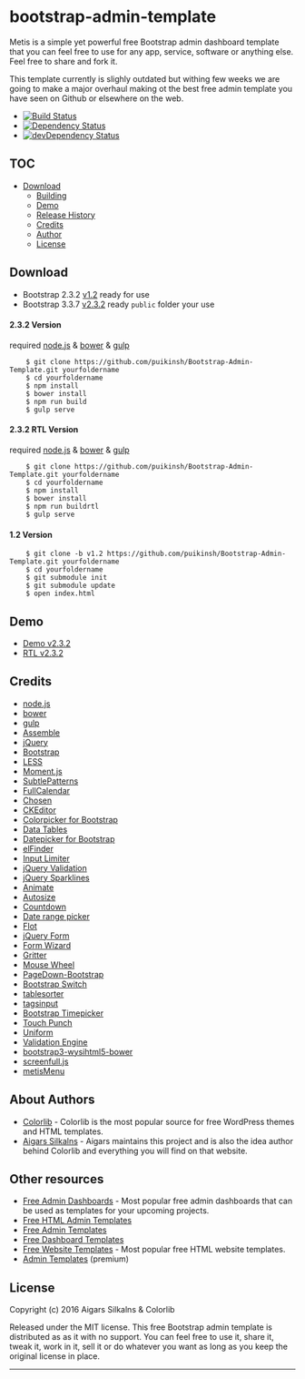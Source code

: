 # bootstrap-admin-template

Metis is a simple yet powerful free Bootstrap admin dashboard template that you can feel free to use for any app, service, software or anything else. Feel free to share and fork it.

This template currently is slighly outdated but withing few weeks we are going to make a major overhaul making ot the best free admin template you have seen on Github or elsewhere on the web.

* [![Build Status](https://img.shields.io/travis/Osman%20Nuri%20Okumus/bootstrap-admin-template.svg?style=flat)](https://travis-ci.org/Osman%20Nuri%20Okumus/bootstrap-admin-template)
* [![Dependency Status](https://david-dm.org/puikinsh/Bootstrap-Admin-Template.svg?theme=shields.io)](https://david-dm.org/puikinsh/Bootstrap-Admin-Template)
* [![devDependency Status](https://david-dm.org/puikinsh/Bootstrap-Admin-Template/dev-status.svg?theme=shields.io)](https://david-dm.org/puikinsh/Bootstrap-Admin-Template#info=devDependencies)

## TOC

* [Download](#download)
  - [Building](#building)
  - [Demo](#demo)
  - [Release History](#release-history)
  - [Credits](#credits)
  - [Author](#author)
  - [License](#license)

## Download

* Bootstrap 2.3.2 [v1.2](https://github.com/puikinsh/Bootstrap-Admin-Template/archive/v1.2.zip)
ready for use
* Bootstrap 3.3.7 [v2.3.2](https://puikinsh.com/puikinsh/Bootstrap-Admin-Template/archive/master.zip)
ready `public` folder your use

#### 2.3.2 Version

required [node.js](http://nodejs.org/) & [bower](http://bower.io/) & [gulp](http://gulpjs.com/)

```shell
    $ git clone https://github.com/puikinsh/Bootstrap-Admin-Template.git yourfoldername
    $ cd yourfoldername
    $ npm install
    $ bower install
    $ npm run build
    $ gulp serve
```

#### 2.3.2 RTL Version

required [node.js](http://nodejs.org/) & [bower](http://bower.io/) & [gulp](http://gulpjs.com/)

```shell
    $ git clone https://github.com/puikinsh/Bootstrap-Admin-Template.git yourfoldername
    $ cd yourfoldername
    $ npm install
    $ bower install
    $ npm run buildrtl
    $ gulp serve
```

#### 1.2 Version

```shell
    $ git clone -b v1.2 https://github.com/puikinsh/Bootstrap-Admin-Template.git yourfoldername
    $ cd yourfoldername
    $ git submodule init
    $ git submodule update
    $ open index.html
```

## Demo

* [Demo v2.3.2](https://colorlib.com/polygon/metis/)
* [RTL v2.3.2](https://colorlib.com/polygon/metis/rtl/)

## Credits

* [node.js](http://nodejs.org/)
* [bower](http://bower.io/)
* [gulp](http://gulpjs.com/)
* [Assemble](http://assemble.io/)
* [jQuery](http://jquery.com/)
* [Bootstrap](http://getbootstrap.com/)
* [LESS](http://lesscss.org/)
* [Moment.js](http://momentjs.com/)
* [SubtlePatterns](https://github.com/subtlepatterns/SubtlePatterns)
* [FullCalendar](http://arshaw.com/fullcalendar/)
* [Chosen](https://github.com/harvesthq/chosen)
* [CKEditor](http://ckeditor.com/)
* [Colorpicker for Bootstrap](http://www.eyecon.ro/bootstrap-colorpicker/)
* [Data Tables](http://www.datatables.net)
* [Datepicker for Bootstrap](http://www.eyecon.ro/bootstrap-datepicker)
* [elFinder](http://elfinder.org)
* [Input Limiter](http://rustyjeans.com/jquery-plugins/input-limiter)
* [jQuery Validation](http://jqueryvalidation.org/)
* [jQuery Sparklines](http://omnipotent.net/jquery.sparkline)
* [Animate](http://daneden.github.io/animate.css/)
* [Autosize](http://www.jacklmoore.com/autosize)
* [Countdown](http://keith-wood.name/countdown.html)
* [Date range picker](https://github.com/dangrossman/bootstrap-daterangepicker)
* [Flot](http://www.flotcharts.org)
* [jQuery Form](http://jquery.malsup.com/form/)
* [Form Wizard](http://thecodemine.org)
* [Gritter](http://boedesign.com/blog/2009/07/11/growl-for-jquery-gritter/)
* [Mouse Wheel](https://github.com/brandonaaron/jquery-mousewheel)
* [PageDown-Bootstrap](https://github.com/kevinoconnor7/pagedown-bootstrap)
* [Bootstrap Switch](http://www.larentis.eu/switch/)
* [tablesorter](http://tablesorter.com/)
* [tagsinput](http://xoxco.com/projects/code/tagsinput/)
* [Bootstrap Timepicker](http://jdewit.github.io/bootstrap-timepicker/)
* [Touch Punch](http://touchpunch.furf.com/)
* [Uniform](http://uniformjs.com/)
* [Validation Engine](http://www.position-relative.net/)
* [bootstrap3-wysihtml5-bower](https://github.com/Waxolunist/bootstrap3-wysihtml5-bower)
* [screenfull.js](https://github.com/sindresorhus/screenfull.js)
* [metisMenu](https://github.com/onokumus/metisMenu)

## About Authors

* [Colorlib](https://colorlib.com/) - Colorlib is the most popular source for free WordPress themes and HTML templates.
* [Aigars Silkalns](https://twitter.com/AigarsSilkalns) - Aigars maintains this project and is also the idea author behind Colorlib and everything you will find on that website.

## Other resources

* [Free Admin Dashboards](https://colorlib.com/wp/free-bootstrap-admin-dashboard-templates/) - Most popular free admin dashboards that can be used as templates for your upcoming projects. 
* [Free HTML Admin Templates](https://colorlib.com/wp/free-html5-admin-dashboard-templates/)
* [Free Admin Templates](https://colorlib.com/wp/free-admin-templates/)
* [Free Dashboard Templates](https://colorlib.com/wp/free-dashboard-templates/)
* [Free Website Templates](https://colorlib.com/wp/templates/) - Most popular free HTML website templates.
* [Admin Templates](https://colorlib.com/wp/html-admin-templates/) (premium)

## License

Copyright (c) 2016 Aigars Silkalns & Colorlib

Released under the MIT license. This free Bootstrap admin template is distributed as as it with no support. You can feel free to use it, share it, tweak it, work in it, sell it or do whatever you want as long as you keep the original license in place.

***

